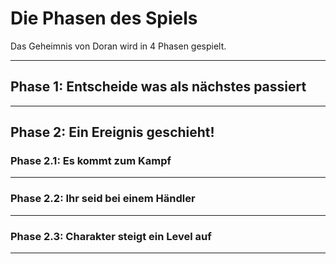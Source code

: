 
# Die Phasen des Spiels
Das Geheimnis von Doran wird in 4 Phasen gespielt.

---
## Phase 1: Entscheide was als nächstes passiert
---
## Phase 2: Ein Ereignis geschieht!

### Phase 2.1: Es kommt zum Kampf
---
### Phase 2.2: Ihr seid bei einem Händler
---
### Phase 2.3: Charakter steigt ein Level auf
---
